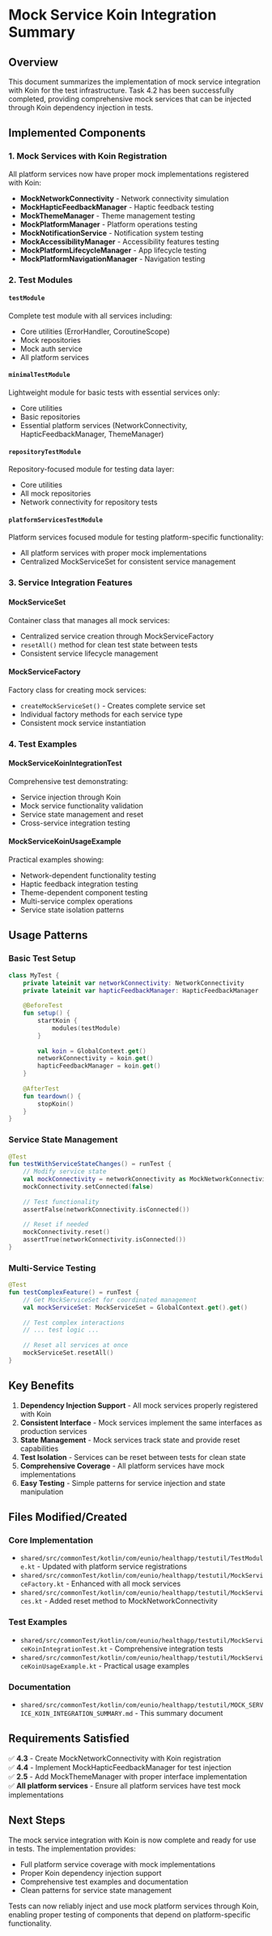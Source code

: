 # Mock Service Koin Integration Summary

## Overview

This document summarizes the implementation of mock service integration with Koin for the test infrastructure. Task 4.2 has been successfully completed, providing comprehensive mock services that can be injected through Koin dependency injection in tests.

## Implemented Components

### 1. Mock Services with Koin Registration

All platform services now have proper mock implementations registered with Koin:

- **MockNetworkConnectivity** - Network connectivity simulation
- **MockHapticFeedbackManager** - Haptic feedback testing
- **MockThemeManager** - Theme management testing  
- **MockPlatformManager** - Platform operations testing
- **MockNotificationService** - Notification system testing
- **MockAccessibilityManager** - Accessibility features testing
- **MockPlatformLifecycleManager** - App lifecycle testing
- **MockPlatformNavigationManager** - Navigation testing

### 2. Test Modules

#### `testModule`
Complete test module with all services including:
- Core utilities (ErrorHandler, CoroutineScope)
- Mock repositories
- Mock auth service
- All platform services

#### `minimalTestModule`
Lightweight module for basic tests with essential services only:
- Core utilities
- Basic repositories
- Essential platform services (NetworkConnectivity, HapticFeedbackManager, ThemeManager)

#### `repositoryTestModule`
Repository-focused module for testing data layer:
- Core utilities
- All mock repositories
- Network connectivity for repository tests

#### `platformServicesTestModule`
Platform services focused module for testing platform-specific functionality:
- All platform services with proper mock implementations
- Centralized MockServiceSet for consistent service management

### 3. Service Integration Features

#### MockServiceSet
Container class that manages all mock services:
- Centralized service creation through MockServiceFactory
- `resetAll()` method for clean test state between tests
- Consistent service lifecycle management

#### MockServiceFactory
Factory class for creating mock services:
- `createMockServiceSet()` - Creates complete service set
- Individual factory methods for each service type
- Consistent mock service instantiation

### 4. Test Examples

#### MockServiceKoinIntegrationTest
Comprehensive test demonstrating:
- Service injection through Koin
- Mock service functionality validation
- Service state management and reset
- Cross-service integration testing

#### MockServiceKoinUsageExample
Practical examples showing:
- Network-dependent functionality testing
- Haptic feedback integration testing
- Theme-dependent component testing
- Multi-service complex operations
- Service state isolation patterns

## Usage Patterns

### Basic Test Setup

```kotlin
class MyTest {
    private lateinit var networkConnectivity: NetworkConnectivity
    private lateinit var hapticFeedbackManager: HapticFeedbackManager
    
    @BeforeTest
    fun setup() {
        startKoin {
            modules(testModule)
        }
        
        val koin = GlobalContext.get()
        networkConnectivity = koin.get()
        hapticFeedbackManager = koin.get()
    }
    
    @AfterTest
    fun teardown() {
        stopKoin()
    }
}
```

### Service State Management

```kotlin
@Test
fun testWithServiceStateChanges() = runTest {
    // Modify service state
    val mockConnectivity = networkConnectivity as MockNetworkConnectivity
    mockConnectivity.setConnected(false)
    
    // Test functionality
    assertFalse(networkConnectivity.isConnected())
    
    // Reset if needed
    mockConnectivity.reset()
    assertTrue(networkConnectivity.isConnected())
}
```

### Multi-Service Testing

```kotlin
@Test
fun testComplexFeature() = runTest {
    // Get MockServiceSet for coordinated management
    val mockServiceSet: MockServiceSet = GlobalContext.get().get()
    
    // Test complex interactions
    // ... test logic ...
    
    // Reset all services at once
    mockServiceSet.resetAll()
}
```

## Key Benefits

1. **Dependency Injection Support** - All mock services properly registered with Koin
2. **Consistent Interface** - Mock services implement the same interfaces as production services
3. **State Management** - Mock services track state and provide reset capabilities
4. **Test Isolation** - Services can be reset between tests for clean state
5. **Comprehensive Coverage** - All platform services have mock implementations
6. **Easy Testing** - Simple patterns for service injection and state manipulation

## Files Modified/Created

### Core Implementation
- `shared/src/commonTest/kotlin/com/eunio/healthapp/testutil/TestModule.kt` - Updated with platform service registrations
- `shared/src/commonTest/kotlin/com/eunio/healthapp/testutil/MockServiceFactory.kt` - Enhanced with all mock services
- `shared/src/commonTest/kotlin/com/eunio/healthapp/testutil/MockServices.kt` - Added reset method to MockNetworkConnectivity

### Test Examples
- `shared/src/commonTest/kotlin/com/eunio/healthapp/testutil/MockServiceKoinIntegrationTest.kt` - Comprehensive integration tests
- `shared/src/commonTest/kotlin/com/eunio/healthapp/testutil/MockServiceKoinUsageExample.kt` - Practical usage examples

### Documentation
- `shared/src/commonTest/kotlin/com/eunio/healthapp/testutil/MOCK_SERVICE_KOIN_INTEGRATION_SUMMARY.md` - This summary document

## Requirements Satisfied

✅ **4.3** - Create MockNetworkConnectivity with Koin registration  
✅ **4.4** - Implement MockHapticFeedbackManager for test injection  
✅ **2.5** - Add MockThemeManager with proper interface implementation  
✅ **All platform services** - Ensure all platform services have test mock implementations

## Next Steps

The mock service integration with Koin is now complete and ready for use in tests. The implementation provides:

- Full platform service coverage with mock implementations
- Proper Koin dependency injection support
- Comprehensive test examples and documentation
- Clean patterns for service state management

Tests can now reliably inject and use mock platform services through Koin, enabling proper testing of components that depend on platform-specific functionality.